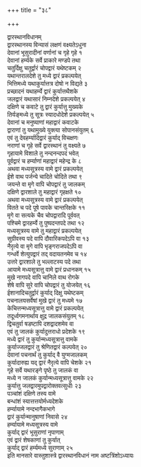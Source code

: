 +++
title = "३८"

+++
   
द्वारस्थानविधानम्  
द्वारस्थानस्य विन्यासं लक्षणं वक्ष्यतेऽधुना   
देवानां भूसुरादीनां वर्णानां च गृहे गृहे १  
देवानां हर्म्यके सर्वे प्राकारे मण्डपे तथा   
चतुर्दिक्षु चतुर्द्वारं चोपद्वारं यथेष्टकम् २  
यथान्तरालदेशे तु मध्ये द्वारं प्रकल्पयेत्   
भित्तिमध्ये यथाकुर्यात्तत्र दोषो न विद्यते ३  
प्रच्छादनं यथाहर्म्ये द्वारं कुर्यात्तथैशके   
जलद्वारं यथासारं निम्नदेशे प्रकल्पयेत् ४  
दक्षिणे च कवाटे तु द्वारं कुर्यात्तु मुख्यके   
तिर्यङ्मध्ये तु सूत्रः स्यादधोदेशे प्रकल्पयेत् ५  
देवानां च मनुष्याणां महाद्वारं कवाटके   
द्वाराणां तु यथामुख्ये युक्त्या सोपानसंयुतम् ६  
एवं तु देवहर्म्यादिद्वारं कुर्याद् विचक्षणः   
नराणां च गृहे सर्वे द्वारस्थानं तु वक्ष्यते ७  
गृहायामे विशाले तु नन्दनन्दपदं भवेत्   
पूर्वद्वारं च हर्म्याणां महाद्वारं महेन्द्र के ८  
अथवा मध्यसूत्रस्य वामे द्वारं प्रकल्पयेत्   
ईशे वाथ पर्जन्ये चादिते चोदिते तथा ९  
जयन्ते वा मृगे वापि चोपद्वारं तु जालकम्   
दक्षिणे द्वारशाले तु महाद्वारं गृहक्षते १०  
अथवा मध्यसूत्रस्य वामे द्वारं प्रकल्पयेत्   
वितते च पदे पूषे पावके चान्तरिक्षके ११  
मृगे वा सत्यके चैव चोपद्वारादि पूर्ववत्   
पश्चिमे द्वारहर्म्ये तु पुष्पदन्तपदे तथा १२  
मध्यसूत्रस्य वामे तु महाद्वारं प्रकल्पयेत्   
सुग्रीवस्य पदे वापि दौवारिकपदेऽपि वा १३  
नैरृत्ये वा मृगे वापि भृङ्गराजपदेऽपि वा   
गन्धर्वे शेत्युपद्वारं तद् वदायतनमेव च १४  
उत्तरे द्वारशाले तु भल्लाटस्य पदे तथा   
आयामे मध्यसूत्रात्तु वामे द्वारं प्रधानकम् १५  
मुखे नागपदे वापि चानिले वाथ रोगके   
शेषे वापि सुरे वापि चोपद्वारं तु योजयेत् १६  
ईशानादिचतुर्द्वारं कुर्याद् दिक्षु यथेष्टकम्   
पचनालयसर्वेषां मुखे द्वारं तु मध्यमे १७  
केचित्तन्मध्यसूत्रात्तु वामे द्वारं प्रकल्पयेत्   
तदूर्ध्वगमनार्थाय क्षुद्र जालकसंयुतम् १८  
द्विचतुर्वा षडष्टापि दशद्वादशमेव वा   
एवं तु जालकं कुर्यादुत्तराधो प्रदेशके १९  
मध्ये द्वारं तु कुर्यान्मध्यसूत्रात्तु वामके   
कुर्याज्जलद्वारं तु श्रेणितद्वारं कल्पयेत् २०  
देवानां पचनार्थं तु कुर्याद् वै युग्मजालकम्   
कुर्यादारुह्य यद् द्वारं नैरृत्ये वापि चेशके २१  
गृहे सर्वे यथारङ्गे पृष्ठे तु जालकं वा   
मध्ये न जालकं कुर्यान्मध्यसूत्रात्तु वामके २२  
कुर्यात्तु जलद्वारमुपद्वारोक्तवत्सुधीः २३  
पञ्चांशं दक्षिणे तस्य वामे   
बन्धांशं स्यात्तत्तयोर्मध्यदेशके   
हर्म्यायामे नन्दभागैकभागे   
द्वारं कुर्यान्मानुषाणां निवासे २४  
हर्म्यायामे मध्यसूत्रस्य वामे   
कुर्याद् द्वारं भूसुराणां नृपाणाम्   
एवं द्वारं शेषकाणां तु कुर्यात्   
कुर्याद् द्वारं हर्म्यमध्ये सुराणाम् २५  
इति मानसारे वास्तुशास्त्रे द्वारस्थानविधानं नाम अष्टत्रिंशोऽध्यायः
